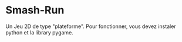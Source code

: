 # Smash-Run
Un Jeu 2D de type "plateforme".
Pour fonctionner, vous devez instaler python et la library pygame.
